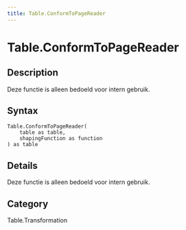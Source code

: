 ```yaml
---
title: Table.ConformToPageReader
---
```


# Table.ConformToPageReader


## Description

Deze functie is alleen bedoeld voor intern gebruik.


## Syntax

```powerquery
Table.ConformToPageReader(
    table as table,
    shapingFunction as function
) as table
```


## Details

Deze functie is alleen bedoeld voor intern gebruik.



## Category
Table.Transformation
